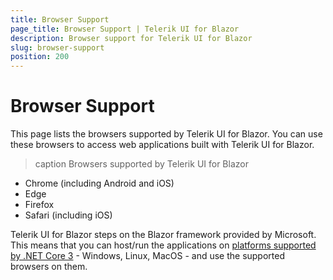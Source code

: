 ```yaml
---
title: Browser Support
page_title: Browser Support | Telerik UI for Blazor
description: Browser support for Telerik UI for Blazor
slug: browser-support
position: 200
---
```


# Browser Support

This page lists the browsers supported by Telerik UI for Blazor. You can use these browsers to access web applications built with Telerik UI for Blazor.

>caption Browsers supported by Telerik UI for Blazor

* Chrome (including Android and iOS)
* Edge
* Firefox
* Safari (including iOS)

Telerik UI for Blazor steps on the Blazor framework provided by Microsoft. This means that you can host/run the applications on [platforms supported by .NET Core 3](https://docs.microsoft.com/en-us/aspnet/core/blazor/supported-platforms?view=aspnetcore-3.0) - Windows, Linux, MacOS - and use the supported browsers on them.
